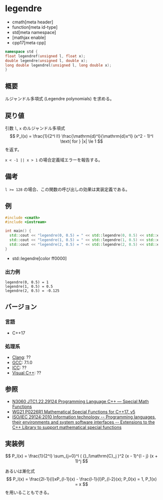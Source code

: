 # legendre
* cmath[meta header]
* function[meta id-type]
* std[meta namespace]
* [mathjax enable]
* cpp17[meta cpp]

```cpp
namespace std {
float legendref(unsigned l, float x);
double legendre(unsigned l, double x);
long double legendrel(unsigned l, long double x);
}
```

## 概要
ルジャンドル多項式 (Legendre polynomials) を求める。

## 戻り値
引数 `l`, `x` のルジャンドル多項式
$$ P_l(x) = \frac{1}{2^l l!} \frac{\mathrm{d}^l}{\mathrm{d}x^l} (x^2 - 1)^l \text{ for } |x| \le 1 $$
を返す。

`x < -1 || x > 1` の場合定義域エラーを報告する。

## 備考

`l >= 128` の場合、この関数の呼び出しの効果は実装定義である。

## 例
```cpp
#include <cmath>
#include <iostream>

int main() {
  std::cout << "legendre(0, 0.5) = " << std::legendre(0, 0.5) << std::endl; // P0 = 1
  std::cout << "legendre(1, 0.5) = " << std::legendre(1, 0.5) << std::endl; // P1 = x
  std::cout << "legendre(2, 0.5) = " << std::legendre(2, 0.5) << std::endl; // P2 = (3/2) x^2 - 1/2
}
```
* std::legendre[color ff0000]

### 出力例
```
legendre(0, 0.5) = 1
legendre(1, 0.5) = 0.5
legendre(2, 0.5) = -0.125
```

## バージョン
### 言語
- C++17

### 処理系
- [Clang](/implementation.md#clang): ??
- [GCC](/implementation.md#gcc): 7.1.0
- [ICC](/implementation.md#icc): ??
- [Visual C++](/implementation.md#visual_cpp): ??

## 参照
- [N3060 JTC1.22.29124 Programming Language C++ — Special Math Functions](http://www.open-std.org/jtc1/sc22/wg21/docs/papers/2010/n3060.pdf)
- [WG21 P0226R1 Mathematical Special Functions for C++17, v5](https://isocpp.org/files/papers/P0226R1.pdf)
- [ISO/IEC 29124:2010 Information technology -- Programming languages, their environments and system software interfaces -- Extensions to the C++ Library to support mathematical special functions](https://www.iso.org/standard/50511.html)

## 実装例
$$ P_l(x) = \frac{1}{2^l} \sum_{j=0}^l ( {}_l\mathrm{C}_j )^2 (x - 1)^{l - j} (x + 1)^j $$

あるいは漸化式
$$ P_l(x) = \frac{2l-1}{l}xP_{l-1}(x) - \frac{l-1}{l}P_{l-2}(x); P_0(x) = 1, P_1(x) = x $$
を用いることもできる。
